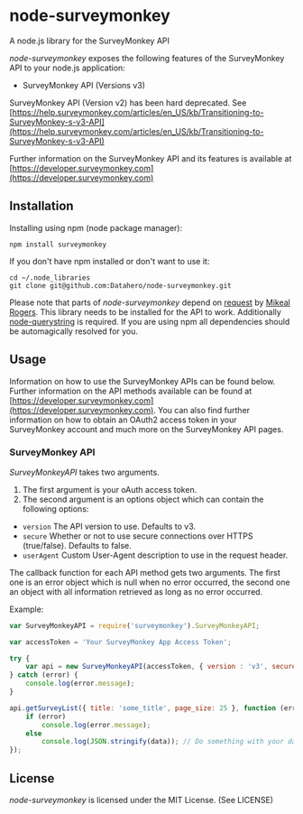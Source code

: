 # node-surveymonkey

A node.js library for the SurveyMonkey API

_node-surveymonkey_ exposes the following features of the SurveyMonkey API to your node.js application:
 
 * SurveyMonkey API (Versions v3)
 
 SurveyMonkey API (Version v2) has been hard deprecated. See [https://help.surveymonkey.com/articles/en_US/kb/Transitioning-to-SurveyMonkey-s-v3-API](https://help.surveymonkey.com/articles/en_US/kb/Transitioning-to-SurveyMonkey-s-v3-API)

Further information on the SurveyMonkey API and its features is available at [https://developer.surveymonkey.com](https://developer.surveymonkey.com)

## Installation

Installing using npm (node package manager):

    npm install surveymonkey
    
If you don't have npm installed or don't want to use it:

    cd ~/.node_libraries
    git clone git@github.com:Datahero/node-surveymonkey.git

Please note that parts of _node-surveymonkey_ depend on [request](http://github.com/mikeal/request) by [Mikeal Rogers](http://github.com/mikeal). This library needs to be installed for the API to work. Additionally [node-querystring](http://github.com/visionmedia/node-querystring) is required. If you are using npm all dependencies should be automagically resolved for you.

## Usage

Information on how to use the SurveyMonkey APIs can be found below. Further information on the API methods available can be found at [https://developer.surveymonkey.com](https://developer.surveymonkey.com). You can also find further information on how to obtain an OAuth2 access token in your SurveyMonkey account and much more on the SurveyMonkey API pages.

### SurveyMonkey API

_SurveyMonkeyAPI_ takes two arguments.
1. The first argument is your oAuth access token.
2. The second argument is an options object which can contain the following options:

 * `version` The API version to use. Defaults to v3.
 * `secure` Whether or not to use secure connections over HTTPS (true/false). Defaults to false.
 * `userAgent` Custom User-Agent description to use in the request header.
 
The callback function for each API method gets two arguments. The first one is an error object which is null when no error occurred, the second one an object with all information retrieved as long as no error occurred.

Example:

```javascript
var SurveyMonkeyAPI = require('surveymonkey').SurveyMonkeyAPI;

var accessToken = 'Your SurveyMonkey App Access Token';

try { 
    var api = new SurveyMonkeyAPI(accessToken, { version : 'v3', secure : false });
} catch (error) {
    console.log(error.message);
}

api.getSurveyList({ title: 'some_title', page_size: 25 }, function (error, data) {
    if (error)
        console.log(error.message);
    else
        console.log(JSON.stringify(data)); // Do something with your data!
});

```
  
## License

_node-surveymonkey_ is licensed under the MIT License. (See LICENSE) 
